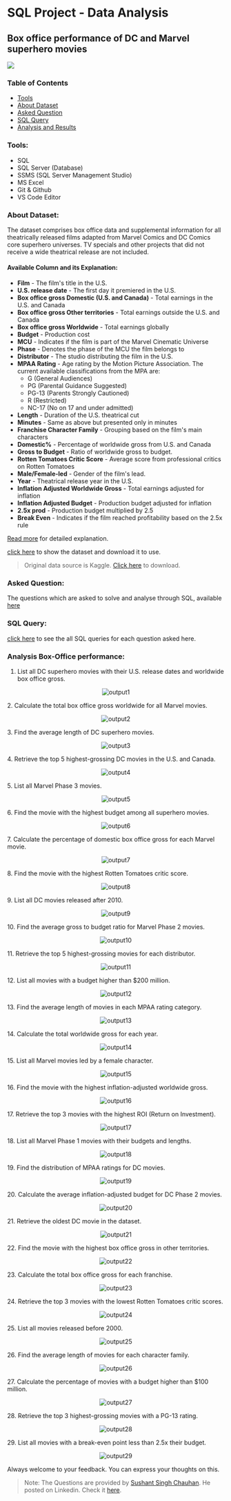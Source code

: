 # SQL Project - Data Analysis
## Box office performance of DC and Marvel superhero movies
![](./image/preview.jpg)

### Table of Contents
- [Tools](#tools)
- [About Dataset](#about-dataset)
- [Asked Question](#asked-question)
- [SQL Query](#sql-query)
- [Analysis and Results](#analysis-box-office-performance)

### Tools:
+ SQL
+ SQL Server (Database)
+ SSMS (SQL Server Management Studio)
+ MS Excel
+ Git & Github
+ VS Code Editor

### About Dataset:
The dataset comprises box office data and supplemental information for all theatrically released films adapted from Marvel Comics and DC Comics core superhero universes. TV specials and other projects that did not receive a wide theatrical release are not included.

#### Available Column and its Explanation:

+ **Film** - The film's title in the U.S.
+ **U.S. release date** - The first day it premiered in the U.S.	 
+ **Box office gross Domestic (U.S. and Canada)** -  Total earnings in the U.S. and Canada	 
+ **Box office gross Other territories** - Total earnings outside the U.S. and Canada	 
+ **Box office gross Worldwide** - Total earnings globally	 
+ **Budget** - Production cost	
+ **MCU** - Indicates if the film is part of the Marvel Cinematic Universe
+ **Phase**	- Denotes the phase of the MCU the film belongs to
+ **Distributor** - The studio distributing the film in the U.S.	
+ **MPAA Rating** - Age rating by the Motion Picture Association. The current available classifications from the MPA are:
    + G (General Audiences)
    + PG (Parental Guidance Suggested)
    + PG-13 (Parents Strongly Cautioned)
    + R (Restricted)
    + NC-17 (No on 17 and under admitted)
+ **Length** - Duration of the U.S. theatrical cut
+ **Minutes** - Same as above but presented only in minutes	
+ **Franchise	Character Family** - Grouping based on the film's main characters	
+ **Domestic%** - Percentage of worldwide gross from U.S. and Canada	
+ **Gross to Budget** - Ratio of worldwide gross to budget.	
+ **Rotten Tomatoes Critic Score** - Average score from professional critics on Rotten Tomatoes	
+ **Male/Female-led** - Gender of the film's lead.	
+ **Year** - Theatrical release year in the U.S.	 
+ **Inflation Adjusted Worldwide Gross** - Total earnings adjusted for inflation	 
+ **Inflation Adjusted Budget** - Production budget adjusted for inflation	 
+ **2.5x prod** - Production budget multiplied by 2.5	
+ **Break Even** - Indicates if the film reached profitability based on the 2.5x rule

[Read more](https://www.kaggle.com/datasets/mdtoomey/box-office-of-dc-and-marvel-superhero-movies) for detailed explanation. 

[click here](./dc_marvel_movie_performance.csv) to show the dataset and download it to use.

> Original data source is Kaggle. [Click here](https://www.kaggle.com/datasets/mdtoomey/box-office-of-dc-and-marvel-superhero-movies/download?datasetVersionNumber=1) to download.

### Asked Question:
The questions which are asked to solve and analyse through SQL, available [here](./Asked_Questions_for_Analysis.txt)

### SQL Query:
[click here](./Box-Office-Performance-SQLQuery.sql) to see the all SQL queries for each question asked here.

### Analysis Box-Office performance: 
1. List all DC superhero movies with their U.S. release dates and worldwide box office gross.
<p align="center">
<img src="./Output/1.png" alt="output1">
</p>
2. Calculate the total box office gross worldwide for all Marvel movies.
<p align="center">
<img src="./Output/2.png" alt="output2">
</p>
3. Find the average length of DC superhero movies.<p align="center">
<img src="./Output/3.png" alt="output3">
</p>
4. Retrieve the top 5 highest-grossing DC movies in the U.S. and Canada.<p align="center">
<img src="./Output/4.png" alt="output4">
</p>
5. List all Marvel Phase 3 movies.<p align="center">
<img src="./Output/5.png" alt="output5">
</p>
6. Find the movie with the highest budget among all superhero movies.<p align="center">
<img src="./Output/6.png" alt="output6">
</p>
7. Calculate the percentage of domestic box office gross for each Marvel movie.<p align="center">
<img src="./Output/7.png" alt="output7">
</p>
8. Find the movie with the highest Rotten Tomatoes critic score.
<p align="center">
<img src="./Output/8.png" alt="output8">
</p>
9. List all DC movies released after 2010.<p align="center">
<img src="./Output/9.png" alt="output9">
</p>
10. Find the average gross to budget ratio for Marvel Phase 2 movies.
<p align="center">
<img src="./Output/10.png" alt="output10">
</p>
11. Retrieve the top 5 highest-grossing movies for each distributor.
<p align="center">
<img src="./Output/11.png" alt="output11">
</p>
12. List all movies with a budget higher than $200 million.
<p align="center">
<img src="./Output/12.png" alt="output12">
</p>
13. Find the average length of movies in each MPAA rating category.
<p align="center">
<img src="./Output/13.png" alt="output13">
</p>
14. Calculate the total worldwide gross for each year.
<p align="center">
<img src="./Output/14.png" alt="output14">
</p>
15. List all Marvel movies led by a female character.
<p align="center">
<img src="./Output/15.png" alt="output15">
</p>
16. Find the movie with the highest inflation-adjusted worldwide gross.
<p align="center">
<img src="./Output/16.png" alt="output16">
</p>
17. Retrieve the top 3 movies with the highest ROI (Return on Investment).
<p align="center">
<img src="./Output/17.png" alt="output17">
</p>
18. List all Marvel Phase 1 movies with their budgets and lengths.
<p align="center">
<img src="./Output/18.png" alt="output18">
</p>
19. Find the distribution of MPAA ratings for DC movies.
<p align="center">
<img src="./Output/19.png" alt="output19">
</p>
20. Calculate the average inflation-adjusted budget for DC Phase 2 movies.
<p align="center">
<img src="./Output/20.png" alt="output20">
</p>
21. Retrieve the oldest DC movie in the dataset.
<p align="center">
<img src="./Output/21.png" alt="output21">
</p>
22. Find the movie with the highest box office gross in other territories.
<p align="center">
<img src="./Output/22.png" alt="output22">
</p>
23. Calculate the total box office gross for each franchise.
<p align="center">
<img src="./Output/23.png" alt="output23">
</p>
24. Retrieve the top 3 movies with the lowest Rotten Tomatoes critic scores.
<p align="center">
<img src="./Output/24.png" alt="output24">
</p>
25. List all movies released before 2000.
<p align="center">
<img src="./Output/25.png" alt="output25">
</p>
26. Find the average length of movies for each character family.
<p align="center">
<img src="./Output/26.png" alt="output26">
</p>
27. Calculate the percentage of movies with a budget higher than $100 million.
<p align="center">
<img src="./Output/27.png" alt="output27">
</p>
28. Retrieve the top 3 highest-grossing movies with a PG-13 rating.
<p align="center">
<img src="./Output/28.png" alt="output28">
</p>
29. List all movies with a break-even point less than 2.5x their budget.
<p align="center">
<img src="./Output/29.png" alt="output29">
</p>

Always welcome to your feedback. You can express your thoughts on this. 


> Note: The Questions are provided by <a href="https://www.linkedin.com/in/sushant-singh-chauhan-/" target="_blank">Sushant Singh Chauhan</a>. He posted on Linkedin. Check it <a href="https://www.linkedin.com/feed/update/urn:li:activity:7180606465416593409?updateEntityUrn=urn%3Ali%3Afs_updateV2%3A%28urn%3Ali%3Aactivity%3A7180606465416593409%2CFEED_DETAIL%2CEMPTY%2CDEFAULT%2Cfalse%29" target="_blank">here</a>.